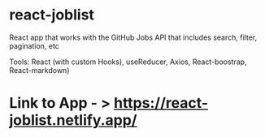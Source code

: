 # react-joblist
React app that works with the GitHub Jobs API that includes search, filter, pagination, etc

Tools: React (with custom Hooks), useReducer, Axios, React-boostrap, React-markdown)

# Link to App - > https://react-joblist.netlify.app/
